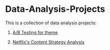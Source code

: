 # Data-Analysis-Projects
This is a collection of data analysis projects:

1. [A/B Testing for theme](https://github.com/QuyenNguyen0611/Data-Analysis-Projects/tree/Theme-A/B-Testing-with-Python)

2. [Netflix's Content Strategy Analysis](https://github.com/QuyenNguyen0611/Data-Analysis-Projects/tree/Analyzing-Netflix's-Content-Strategy)
